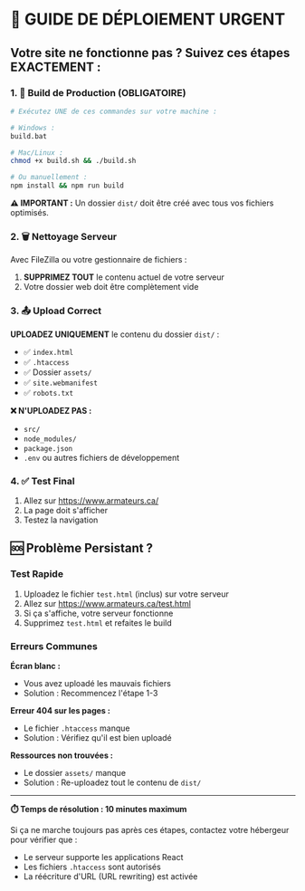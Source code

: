 # 🚨 GUIDE DE DÉPLOIEMENT URGENT

## Votre site ne fonctionne pas ? Suivez ces étapes EXACTEMENT :

### 1. 🔄 Build de Production (OBLIGATOIRE)

```bash
# Exécutez UNE de ces commandes sur votre machine :

# Windows :
build.bat

# Mac/Linux :
chmod +x build.sh && ./build.sh

# Ou manuellement :
npm install && npm run build
```

**⚠️ IMPORTANT :** Un dossier `dist/` doit être créé avec tous vos fichiers optimisés.

### 2. 🗑️ Nettoyage Serveur

Avec FileZilla ou votre gestionnaire de fichiers :
1. **SUPPRIMEZ TOUT** le contenu actuel de votre serveur
2. Votre dossier web doit être complètement vide

### 3. 📤 Upload Correct

**UPLOADEZ UNIQUEMENT** le contenu du dossier `dist/` :
- ✅ `index.html`
- ✅ `.htaccess` 
- ✅ Dossier `assets/`
- ✅ `site.webmanifest`
- ✅ `robots.txt`

**❌ N'UPLOADEZ PAS :**
- `src/`
- `node_modules/`
- `package.json`
- `.env` ou autres fichiers de développement

### 4. ✅ Test Final

1. Allez sur https://www.armateurs.ca/
2. La page doit s'afficher
3. Testez la navigation

## 🆘 Problème Persistant ?

### Test Rapide
1. Uploadez le fichier `test.html` (inclus) sur votre serveur
2. Allez sur https://www.armateurs.ca/test.html
3. Si ça s'affiche, votre serveur fonctionne
4. Supprimez `test.html` et refaites le build

### Erreurs Communes

**Écran blanc :**
- Vous avez uploadé les mauvais fichiers
- Solution : Recommencez l'étape 1-3

**Erreur 404 sur les pages :**
- Le fichier `.htaccess` manque
- Solution : Vérifiez qu'il est bien uploadé

**Ressources non trouvées :**
- Le dossier `assets/` manque
- Solution : Re-uploadez tout le contenu de `dist/`

---

**⏱️ Temps de résolution : 10 minutes maximum**

Si ça ne marche toujours pas après ces étapes, contactez votre hébergeur pour vérifier que :
- Le serveur supporte les applications React
- Les fichiers `.htaccess` sont autorisés
- La réécriture d'URL (URL rewriting) est activée